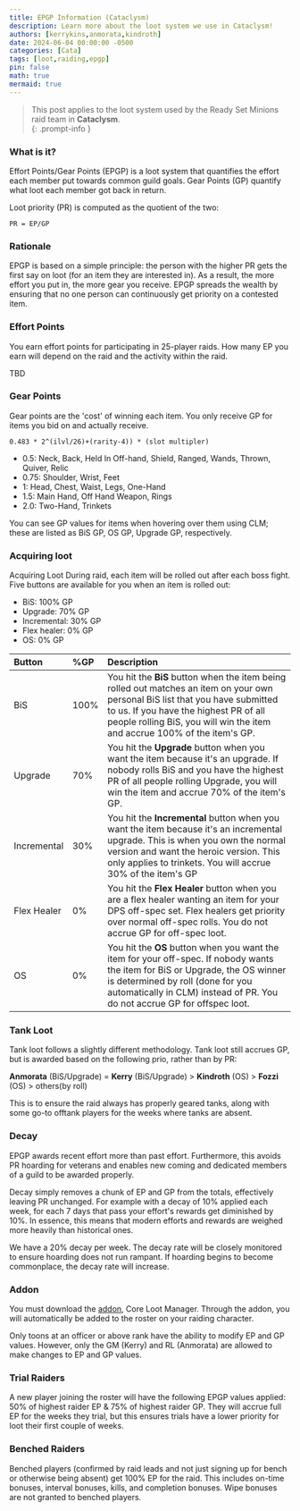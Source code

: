 ```yaml
---
title: EPGP Information (Cataclysm)
description: Learn more about the loot system we use in Cataclysm!
authors: [kerrykins,anmorata,kindroth]
date: 2024-06-04 00:00:00 -0500
categories: [Cata]
tags: [loot,raiding,epgp]
pin: false
math: true
mermaid: true
---
```


> This post applies to the loot system used by the Ready Set Minions raid team in **Cataclysm**.  
{: .prompt-info }

### What is it?

Effort Points/Gear Points (EPGP) is a loot system that quantifies the effort each member put towards common guild goals. Gear Points (GP) quantify what loot each member got back in return.

Loot priority (PR) is computed as the quotient of the two:

```PR = EP/GP```

### Rationale

EPGP is based on a simple principle: the person with the higher PR gets the first say on loot (for an item they are interested in). As a result, the more effort you put in, the more gear you receive. EPGP spreads the wealth by ensuring that no one person can continuously get priority on a contested item.

### Effort Points

You earn effort points for participating in 25-player raids. How many EP you earn will depend on the raid and the activity within the raid.

TBD

### Gear Points

Gear points are the 'cost' of winning each item. You only receive GP for items you bid on and actually receive.

```0.483 * 2^(ilvl/26)+(rarity-4)) * (slot multipler)```

- 0.5: Neck, Back, Held In Off-hand, Shield, Ranged, Wands, Thrown, Quiver, Relic
- 0.75: Shoulder, Wrist, Feet
- 1: Head, Chest, Waist, Legs, One-Hand
- 1.5: Main Hand, Off Hand Weapon, Rings
- 2.0: Two-Hand, Trinkets

You can see GP values for items when hovering over them using CLM; these are listed as BiS GP, OS GP, Upgrade GP, respectively.

### Acquiring loot
Acquiring Loot
During raid, each item will be rolled out after each boss fight. Five buttons are available for you when an item is rolled out:

- BiS: 100% GP
- Upgrade: 70% GP
- Incremental: 30% GP
- Flex healer: 0% GP
- OS: 0% GP

| Button                | %GP         |Description			|
| :--------------------------- | :--------------- | :--------------- |
|BiS         | 100%  |You hit the **BiS** button when the item being rolled out matches an item on your own personal BiS list that you have submitted to us. If you have the highest PR of all people rolling BiS, you will win the item and accrue 100% of the item's GP.|
|Upgrade      |70%  |You hit the **Upgrade** button when you want the item because it's an upgrade. If nobody rolls BiS and you have the highest PR of all people rolling Upgrade, you will win the item and accrue 70% of the item's GP.|
|Incremental      | 30%   |You hit the **Incremental** button when you want the item because it's an incremental upgrade. This is when you own the normal version and want the heroic version. This only applies to trinkets. You will accrue 30% of the item's GP|
| Flex Healer     | 0% | You hit the **Flex Healer** button when you are a flex healer wanting an item for your DPS off-spec set. Flex healers get priority over normal off-spec rolls. You do not accrue GP for off-spec loot.|
| OS       | 0%   | You hit the **OS** button when you want the item for your off-spec. If nobody wants the item for BiS or Upgrade, the OS winner is determined by roll (done for you automatically in CLM) instead of PR. You do not accrue GP for offspec loot.|

### Tank Loot
Tank loot follows a slightly different methodology. Tank loot still accrues GP, but is awarded based on the following prio, rather than by PR:

**Anmorata** (BiS/Upgrade) = **Kerry** (BiS/Upgrade) > **Kindroth** (OS) > **Fozzi** (OS) > others(by roll)

This is to ensure the raid always has properly geared tanks, along with some go-to offtank players for the weeks where tanks are absent.

### Decay 

EPGP awards recent effort more than past effort. Furthermore, this avoids PR hoarding for veterans and enables new coming and dedicated members of a guild to be awarded properly.

Decay simply removes a chunk of EP and GP from the totals, effectively leaving PR unchanged. For example with a decay of 10% applied each week, for each 7 days that pass your effort's rewards get diminished by 10%. In essence, this means that modern efforts and rewards are weighed more heavily than historical ones.

We have a 20% decay per week. The decay rate will be closely monitored to ensure hoarding does not run rampant. If hoarding begins to become commonplace, the decay rate will increase.

### Addon

You must download the [addon](https://www.curseforge.com/wow/addons/classic-loot-manager), Core Loot Manager. Through the addon, you will automatically be added to the roster on your raiding character.

Only toons at an officer or above rank have the ability to modify EP and GP values. However, only the GM (Kerry) and RL (Anmorata) are allowed to make changes to EP and GP values.

### Trial Raiders

A new player joining the roster will have the following EPGP values applied: 50% of highest raider EP & 75% of highest raider GP. They will accrue full EP for the weeks they trial, but this ensures trials have a lower priority for loot their first couple of weeks.

### Benched Raiders

Benched players (confirmed by raid leads and not just signing up for bench or otherwise being absent) get 100% EP for the raid. This includes on-time bonuses, interval bonuses, kills, and completion bonuses. Wipe bonuses are not granted to benched players.
